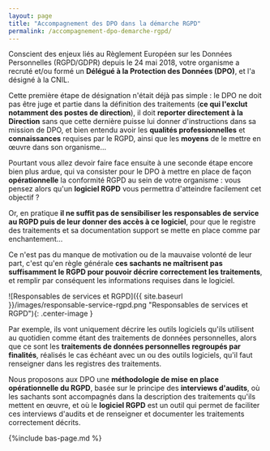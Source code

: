 ```yaml
---
layout: page
title: "Accompagnement des DPO dans la démarche RGPD"
permalink: /accompagnement-dpo-demarche-rgpd/
---
```

Conscient des enjeux liés au Règlement Européen sur les Données Personnelles (RGPD/GDPR) depuis le 24 mai 2018, votre organisme a recruté et/ou formé un **Délégué à la Protection des Données (DPO)**, et l'a désigné à la CNIL.

Cette première étape de désignation n'était déjà pas simple : le DPO ne doit pas être juge et partie dans la définition des traitements (**ce qui l'exclut notamment des postes de direction**), il doit **reporter directement à la Direction** sans que cette dernière puisse lui donner d'instructions dans sa mission de DPO, et bien entendu avoir les **qualités professionnelles** et **connaissances** requises par le RGPD, ainsi que les **moyens** de le mettre en œuvre dans son organisme...

Pourtant vous allez devoir faire face ensuite à une seconde étape encore bien plus ardue, qui va consister pour le DPO à mettre en place de façon **opérationnelle** la conformité RGPD au sein de votre organisme : vous pensez alors qu'un **logiciel RGPD** vous permettra d'atteindre facilement cet objectif ?

Or, en pratique **il ne suffit pas de sensibiliser les responsables de service au RGPD puis de leur donner des accès à ce logiciel**, pour que le registre des traitements et sa documentation support se mette en place comme par enchantement...

Ce n'est pas du manque de motivation ou de la mauvaise volonté de leur part, c'est qu'en règle générale **ces sachants ne maîtrisent pas suffisamment le RGPD pour pouvoir décrire correctement les traitements**, et remplir par conséquent les informations requises dans le logiciel.

![Responsables de services et RGPD]({{ site.baseurl }}/images/responsable-service-rgpd.png "Responsables de services et RGPD"){: .center-image }

Par exemple, ils vont  uniquement décrire les outils logiciels qu'ils utilisent au quotidien comme étant des traitements de données personnelles, alors que ce sont les **traitements de données personnelles regroupés par finalités**, réalisés le cas échéant avec un ou des outils logiciels, qu'il faut renseigner dans les registres des traitements.

Nous proposons aux DPO une **méthodologie de mise en place opérationnelle du RGPD**, basée sur le principe des **interviews d'audits**, où les sachants sont accompagnés dans la description des traitements qu'ils mettent en œuvre, et où le **logiciel RGPD** est un outil qui permet de faciliter ces interviews d'audits et de renseigner et documenter les traitements correctement décrits.

{%include bas-page.md %}
